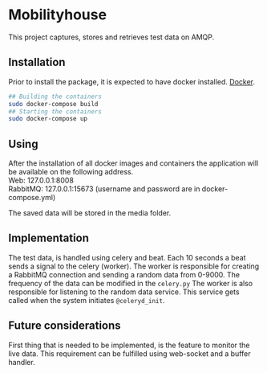 ﻿
# Mobilityhouse
  
This project captures, stores and retrieves test data on AMQP.
  
## Installation  
  
Prior to install the package, it is expected to have docker installed.  [Docker](https://docs.docker.com/engine/install/).
  
```bash  
## Building the containers  
sudo docker-compose build
## Starting the containers  
sudo docker-compose up
```  
  
## Using  
After the installation of all docker images and containers the application will be available on the following address.   
Web: 				127.0.0.1:8008  
RabbitMQ: 	127.0.0.1:15673   (username and password are in docker-compose.yml)

The saved data will be stored in the media folder.


##   Implementation

The test data, is handled using celery and beat. Each 10 seconds a beat sends a signal to the celery (worker). The worker is responsible for creating a RabbitMQ connection and sending a random data from 0-9000. The frequency of the data can be modified in the `celery.py`
The worker is also responsible for listening to the random data service. This service gets called when the system initiates  `@celeryd_init`. 

##   Future considerations
First thing that is needed to be implemented, is the feature to monitor the live data. This requirement can be fulfilled using web-socket and a buffer handler.

